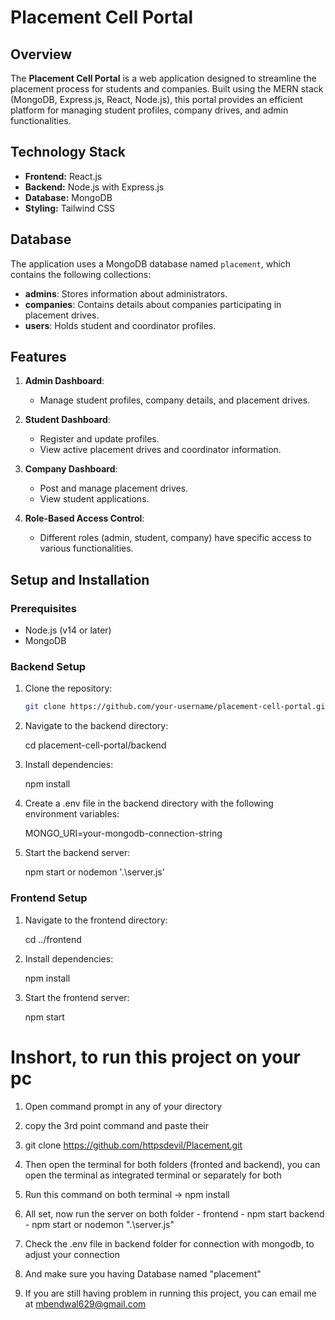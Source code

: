 # Placement Cell Portal

## Overview

The **Placement Cell Portal** is a web application designed to streamline the placement process for students and companies. Built using the MERN stack (MongoDB, Express.js, React, Node.js), this portal provides an efficient platform for managing student profiles, company drives, and admin functionalities.

## Technology Stack

- **Frontend:** React.js
- **Backend:** Node.js with Express.js
- **Database:** MongoDB
- **Styling:** Tailwind CSS

## Database

The application uses a MongoDB database named `placement`, which contains the following collections:

- **admins**: Stores information about administrators.
- **companies**: Contains details about companies participating in placement drives.
- **users**: Holds student and coordinator profiles.

## Features

1. **Admin Dashboard**:
   - Manage student profiles, company details, and placement drives.
   
2. **Student Dashboard**:
   - Register and update profiles.
   - View active placement drives and coordinator information.
   
3. **Company Dashboard**:
   - Post and manage placement drives.
   - View student applications.

4. **Role-Based Access Control**:
   - Different roles (admin, student, company) have specific access to various functionalities.

## Setup and Installation

### Prerequisites

- Node.js (v14 or later)
- MongoDB

### Backend Setup

1. Clone the repository:
   ```bash
   git clone https://github.com/your-username/placement-cell-portal.git

2. Navigate to the backend directory:
   
   cd placement-cell-portal/backend
3. Install dependencies:

   npm install

4. Create a .env file in the backend directory with the following environment variables:

   MONGO_URI=your-mongodb-connection-string

5. Start the backend server:

   npm start or nodemon '.\server.js'


### Frontend Setup

1. Navigate to the frontend directory:

   cd ../frontend

2. Install dependencies:

   npm install


3. Start the frontend server:

   npm start




# Inshort, to run this project on your pc

1. Open command prompt in any of your directory
2. copy the 3rd point command and paste their
3. git clone https://github.com/httpsdevil/Placement.git
4. Then open the terminal for both folders (fronted and backend), you can open the terminal as integrated terminal or separately for both
5. Run this command on both terminal -> npm install
6. All set, now run the server on both folder - 
   frontend - npm start
   backend - npm start or nodemon ".\server.js"
   
7. Check the .env file in backend folder for connection with mongodb, to adjust your connection
8. And make sure you having Database named "placement"


9. If you are still having problem in running this project, you can email me at mbendwal629@gmail.com   